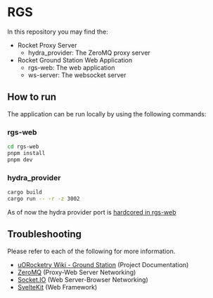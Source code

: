 # RGS

In this repository you may find the:

- Rocket Proxy Server
  - hydra_provider: The ZeroMQ proxy server
- Rocket Ground Station Web Application
  - rgs-web: The web application
  - ws-server: The websocket server

## How to run

The application can be run locally by using the following commands:

### rgs-web

```bash
cd rgs-web
pnpm install
pnpm dev
```

### hydra_provider

```bash
cargo build
cargo run -- -r -z 3002
```

As of now the hydra provider port is [hardcored in rgs-web]([https://](https://github.com/uorocketry/rgs/blob/a4d3ed4c31c5a392d4cf58b708f6f9fba854fed7/rgs-web/src-server/server.ts#L60))

## Troubleshooting

Please refer to each of the following for more information.

- [uORocketry Wiki - Ground Station](https://avwiki.uorocketry.ca/en/Avionics/HYDRA/Software/Ground-Station) (Project Documentation)
- [ZeroMQ](https://zeromq.org/get-started/) (Proxy-Web Server Networking)
- [Socket.IO](https://socket.io/docs/v4/) (Web Server-Browser Networking)
- [SvelteKit](https://kit.svelte.dev/docs/introduction) (Web Framework)
